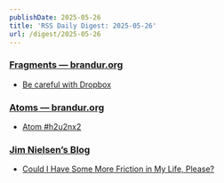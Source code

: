 ```yaml
---
publishDate: 2025-05-26
title: 'RSS Daily Digest: 2025-05-26'
url: /digest/2025-05-26
---
```


### [Fragments — brandur.org](https://brandur.org/)

  * [Be careful with Dropbox](https://brandur.org/fragments/careful-with-dropbox)
  
### [Atoms  — brandur.org](https://brandur.org/)

  * [Atom #h2u2nx2](https://brandur.org/atoms/h2u2nx2)
  
### [Jim Nielsen’s Blog](https://blog.jim-nielsen.com/)

  * [Could I Have Some More Friction in My Life, Please?](https://blog.jim-nielsen.com/2025/more-friction-please/)
  
